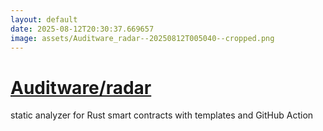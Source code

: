 ```yaml
---
layout: default
date: 2025-08-12T20:30:37.669657
image: assets/Auditware_radar--20250812T005040--cropped.png
---
```


# [Auditware/radar](https://github.com/Auditware/radar)

static analyzer for Rust smart contracts with templates and GitHub Action
